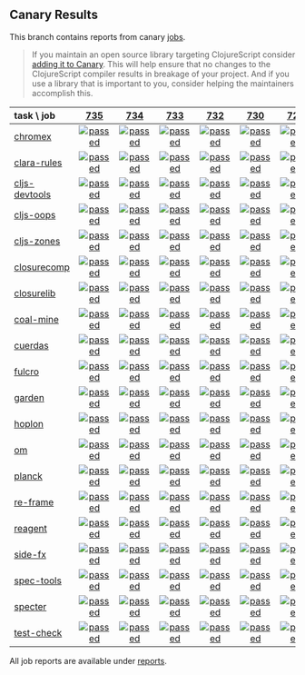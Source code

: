 ## Canary Results

This branch contains reports from canary [jobs](https://github.com/cljs-oss/canary/tree/jobs).

> If you maintain an open source library targeting ClojureScript consider [adding it to Canary](https://github.com/cljs-oss/canary/tree/master#how-to-participate). This will help ensure that no changes to the ClojureScript compiler results in breakage of your project. And if you use a library that is important to you, consider helping the maintainers accomplish this.

[//]: # (begin_overview_table)

| task \ job | <a href="reports/2018/12/19/job-000735-1.10.492-6ccb629" title="job #735 finished on 2018-12-19">735</a> | <a href="reports/2018/12/18/job-000734-1.10.492-6ccb629" title="job #734 finished on 2018-12-18">734</a> | <a href="reports/2018/12/17/job-000733-1.10.492-6ccb629" title="job #733 finished on 2018-12-17">733</a> | <a href="reports/2018/12/16/job-000732-1.10.492-6ccb629" title="job #732 finished on 2018-12-16">732</a> | <a href="reports/2018/12/15/job-000730-1.10.492-6ccb629" title="job #730 finished on 2018-12-15">730</a> | <a href="reports/2018/12/15/job-000729-1.10.492-6ccb629" title="job #729 finished on 2018-12-15">729</a> | <a href="reports/2018/12/14/job-000728-1.10.488-d6f8896" title="job #728 finished on 2018-12-14">728</a> | <a href="reports/2018/12/14/job-000727-1.10.488-d6f8896" title="job #727 finished on 2018-12-14">727</a> | <a href="reports/2018/12/13/job-000726-1.10.488-d6f8896" title="job #726 finished on 2018-12-13">726</a> | <a href="reports/2018/12/13/job-000725-1.10.488-d6f8896" title="job #725 finished on 2018-12-13">725</a> |
| :--- | :---: | :---: | :---: | :---: | :---: | :---: | :---: | :---: | :---: | :---: |
| [chromex](https://github.com/binaryage/chromex) | <a href="reports/2018/12/19/job-000735-1.10.492-6ccb629#-chromex"><img title="passed" src="http://box.binaryage.com/s-passed.svg"><a> | <a href="reports/2018/12/18/job-000734-1.10.492-6ccb629#-chromex"><img title="passed" src="http://box.binaryage.com/s-passed.svg"><a> | <a href="reports/2018/12/17/job-000733-1.10.492-6ccb629#-chromex"><img title="passed" src="http://box.binaryage.com/s-passed.svg"><a> | <a href="reports/2018/12/16/job-000732-1.10.492-6ccb629#-chromex"><img title="passed" src="http://box.binaryage.com/s-passed.svg"><a> | <a href="reports/2018/12/15/job-000730-1.10.492-6ccb629#-chromex"><img title="passed" src="http://box.binaryage.com/s-passed.svg"><a> | <a href="reports/2018/12/15/job-000729-1.10.492-6ccb629#-chromex"><img title="passed" src="http://box.binaryage.com/s-passed.svg"><a> | <a href="reports/2018/12/14/job-000728-1.10.488-d6f8896#-chromex"><img title="passed" src="http://box.binaryage.com/s-passed.svg"><a> | <a href="reports/2018/12/14/job-000727-1.10.488-d6f8896#-chromex"><img title="passed" src="http://box.binaryage.com/s-passed.svg"><a> | <a href="reports/2018/12/13/job-000726-1.10.488-d6f8896#-chromex"><img title="passed" src="http://box.binaryage.com/s-passed.svg"><a> | <a href="reports/2018/12/13/job-000725-1.10.488-d6f8896#-chromex"><img title="passed" src="http://box.binaryage.com/s-passed.svg"><a> |
| [clara-rules](https://github.com/cerner/clara-rules) | <a href="reports/2018/12/19/job-000735-1.10.492-6ccb629#-clara-rules"><img title="passed" src="http://box.binaryage.com/s-passed.svg"><a> | <a href="reports/2018/12/18/job-000734-1.10.492-6ccb629#-clara-rules"><img title="passed" src="http://box.binaryage.com/s-passed.svg"><a> | <a href="reports/2018/12/17/job-000733-1.10.492-6ccb629#-clara-rules"><img title="passed" src="http://box.binaryage.com/s-passed.svg"><a> | <a href="reports/2018/12/16/job-000732-1.10.492-6ccb629#-clara-rules"><img title="passed" src="http://box.binaryage.com/s-passed.svg"><a> | <a href="reports/2018/12/15/job-000730-1.10.492-6ccb629#-clara-rules"><img title="passed" src="http://box.binaryage.com/s-passed.svg"><a> | <a href="reports/2018/12/15/job-000729-1.10.492-6ccb629#-clara-rules"><img title="passed" src="http://box.binaryage.com/s-passed.svg"><a> | <a href="reports/2018/12/14/job-000728-1.10.488-d6f8896#-clara-rules"><img title="passed" src="http://box.binaryage.com/s-passed.svg"><a> | <a href="reports/2018/12/14/job-000727-1.10.488-d6f8896#-clara-rules"><img title="passed" src="http://box.binaryage.com/s-passed.svg"><a> | <a href="reports/2018/12/13/job-000726-1.10.488-d6f8896#-clara-rules"><img title="passed" src="http://box.binaryage.com/s-passed.svg"><a> | <a href="reports/2018/12/13/job-000725-1.10.488-d6f8896#-clara-rules"><img title="passed" src="http://box.binaryage.com/s-passed.svg"><a> |
| [cljs-devtools](https://github.com/binaryage/cljs-devtools) | <a href="reports/2018/12/19/job-000735-1.10.492-6ccb629#-cljs-devtools"><img title="passed" src="http://box.binaryage.com/s-passed.svg"><a> | <a href="reports/2018/12/18/job-000734-1.10.492-6ccb629#-cljs-devtools"><img title="passed" src="http://box.binaryage.com/s-passed.svg"><a> | <a href="reports/2018/12/17/job-000733-1.10.492-6ccb629#-cljs-devtools"><img title="passed" src="http://box.binaryage.com/s-passed.svg"><a> | <a href="reports/2018/12/16/job-000732-1.10.492-6ccb629#-cljs-devtools"><img title="passed" src="http://box.binaryage.com/s-passed.svg"><a> | <a href="reports/2018/12/15/job-000730-1.10.492-6ccb629#-cljs-devtools"><img title="passed" src="http://box.binaryage.com/s-passed.svg"><a> | <a href="reports/2018/12/15/job-000729-1.10.492-6ccb629#-cljs-devtools"><img title="passed" src="http://box.binaryage.com/s-passed.svg"><a> | <a href="reports/2018/12/14/job-000728-1.10.488-d6f8896#-cljs-devtools"><img title="passed" src="http://box.binaryage.com/s-passed.svg"><a> | <a href="reports/2018/12/14/job-000727-1.10.488-d6f8896#-cljs-devtools"><img title="passed" src="http://box.binaryage.com/s-passed.svg"><a> | <a href="reports/2018/12/13/job-000726-1.10.488-d6f8896#-cljs-devtools"><img title="passed" src="http://box.binaryage.com/s-passed.svg"><a> | <a href="reports/2018/12/13/job-000725-1.10.488-d6f8896#-cljs-devtools"><img title="passed" src="http://box.binaryage.com/s-passed.svg"><a> |
| [cljs-oops](https://github.com/binaryage/cljs-oops) | <a href="reports/2018/12/19/job-000735-1.10.492-6ccb629#-cljs-oops"><img title="passed" src="http://box.binaryage.com/s-passed.svg"><a> | <a href="reports/2018/12/18/job-000734-1.10.492-6ccb629#-cljs-oops"><img title="passed" src="http://box.binaryage.com/s-passed.svg"><a> | <a href="reports/2018/12/17/job-000733-1.10.492-6ccb629#-cljs-oops"><img title="passed" src="http://box.binaryage.com/s-passed.svg"><a> | <a href="reports/2018/12/16/job-000732-1.10.492-6ccb629#-cljs-oops"><img title="passed" src="http://box.binaryage.com/s-passed.svg"><a> | <a href="reports/2018/12/15/job-000730-1.10.492-6ccb629#-cljs-oops"><img title="passed" src="http://box.binaryage.com/s-passed.svg"><a> | <a href="reports/2018/12/15/job-000729-1.10.492-6ccb629#-cljs-oops"><img title="passed" src="http://box.binaryage.com/s-passed.svg"><a> | <a href="reports/2018/12/14/job-000728-1.10.488-d6f8896#-cljs-oops"><img title="passed" src="http://box.binaryage.com/s-passed.svg"><a> | <a href="reports/2018/12/14/job-000727-1.10.488-d6f8896#-cljs-oops"><img title="passed" src="http://box.binaryage.com/s-passed.svg"><a> | <a href="reports/2018/12/13/job-000726-1.10.488-d6f8896#-cljs-oops"><img title="passed" src="http://box.binaryage.com/s-passed.svg"><a> | <a href="reports/2018/12/13/job-000725-1.10.488-d6f8896#-cljs-oops"><img title="passed" src="http://box.binaryage.com/s-passed.svg"><a> |
| [cljs-zones](https://github.com/binaryage/cljs-zones) | <a href="reports/2018/12/19/job-000735-1.10.492-6ccb629#-cljs-zones"><img title="passed" src="http://box.binaryage.com/s-passed.svg"><a> | <a href="reports/2018/12/18/job-000734-1.10.492-6ccb629#-cljs-zones"><img title="passed" src="http://box.binaryage.com/s-passed.svg"><a> | <a href="reports/2018/12/17/job-000733-1.10.492-6ccb629#-cljs-zones"><img title="passed" src="http://box.binaryage.com/s-passed.svg"><a> | <a href="reports/2018/12/16/job-000732-1.10.492-6ccb629#-cljs-zones"><img title="passed" src="http://box.binaryage.com/s-passed.svg"><a> | <a href="reports/2018/12/15/job-000730-1.10.492-6ccb629#-cljs-zones"><img title="passed" src="http://box.binaryage.com/s-passed.svg"><a> | <a href="reports/2018/12/15/job-000729-1.10.492-6ccb629#-cljs-zones"><img title="passed" src="http://box.binaryage.com/s-passed.svg"><a> | <a href="reports/2018/12/14/job-000728-1.10.488-d6f8896#-cljs-zones"><img title="passed" src="http://box.binaryage.com/s-passed.svg"><a> | <a href="reports/2018/12/14/job-000727-1.10.488-d6f8896#-cljs-zones"><img title="passed" src="http://box.binaryage.com/s-passed.svg"><a> | <a href="reports/2018/12/13/job-000726-1.10.488-d6f8896#-cljs-zones"><img title="passed" src="http://box.binaryage.com/s-passed.svg"><a> | <a href="reports/2018/12/13/job-000725-1.10.488-d6f8896#-cljs-zones"><img title="passed" src="http://box.binaryage.com/s-passed.svg"><a> |
| [closurecomp](https://github.com/mfikes/closurecomp) | <a href="reports/2018/12/19/job-000735-1.10.492-6ccb629#-closurecomp"><img title="passed" src="http://box.binaryage.com/s-passed.svg"><a> | <a href="reports/2018/12/18/job-000734-1.10.492-6ccb629#-closurecomp"><img title="passed" src="http://box.binaryage.com/s-passed.svg"><a> | <a href="reports/2018/12/17/job-000733-1.10.492-6ccb629#-closurecomp"><img title="passed" src="http://box.binaryage.com/s-passed.svg"><a> | <a href="reports/2018/12/16/job-000732-1.10.492-6ccb629#-closurecomp"><img title="passed" src="http://box.binaryage.com/s-passed.svg"><a> | <a href="reports/2018/12/15/job-000730-1.10.492-6ccb629#-closurecomp"><img title="passed" src="http://box.binaryage.com/s-passed.svg"><a> | <a href="reports/2018/12/15/job-000729-1.10.492-6ccb629#-closurecomp"><img title="passed" src="http://box.binaryage.com/s-passed.svg"><a> | <a href="reports/2018/12/14/job-000728-1.10.488-d6f8896#-closurecomp"><img title="passed" src="http://box.binaryage.com/s-passed.svg"><a> | <a href="reports/2018/12/14/job-000727-1.10.488-d6f8896#-closurecomp"><img title="passed" src="http://box.binaryage.com/s-passed.svg"><a> | <a href="reports/2018/12/13/job-000726-1.10.488-d6f8896#-closurecomp"><img title="passed" src="http://box.binaryage.com/s-passed.svg"><a> | <a href="reports/2018/12/13/job-000725-1.10.488-d6f8896#-closurecomp"><img title="passed" src="http://box.binaryage.com/s-passed.svg"><a> |
| [closurelib](https://github.com/mfikes/closurelib) | <a href="reports/2018/12/19/job-000735-1.10.492-6ccb629#-closurelib"><img title="passed" src="http://box.binaryage.com/s-passed.svg"><a> | <a href="reports/2018/12/18/job-000734-1.10.492-6ccb629#-closurelib"><img title="passed" src="http://box.binaryage.com/s-passed.svg"><a> | <a href="reports/2018/12/17/job-000733-1.10.492-6ccb629#-closurelib"><img title="passed" src="http://box.binaryage.com/s-passed.svg"><a> | <a href="reports/2018/12/16/job-000732-1.10.492-6ccb629#-closurelib"><img title="passed" src="http://box.binaryage.com/s-passed.svg"><a> | <a href="reports/2018/12/15/job-000730-1.10.492-6ccb629#-closurelib"><img title="passed" src="http://box.binaryage.com/s-passed.svg"><a> | <a href="reports/2018/12/15/job-000729-1.10.492-6ccb629#-closurelib"><img title="passed" src="http://box.binaryage.com/s-passed.svg"><a> | <a href="reports/2018/12/14/job-000728-1.10.488-d6f8896#-closurelib"><img title="passed" src="http://box.binaryage.com/s-passed.svg"><a> | <a href="reports/2018/12/14/job-000727-1.10.488-d6f8896#-closurelib"><img title="passed" src="http://box.binaryage.com/s-passed.svg"><a> | <a href="reports/2018/12/13/job-000726-1.10.488-d6f8896#-closurelib"><img title="passed" src="http://box.binaryage.com/s-passed.svg"><a> | <a href="reports/2018/12/13/job-000725-1.10.488-d6f8896#-closurelib"><img title="passed" src="http://box.binaryage.com/s-passed.svg"><a> |
| [coal-mine](https://github.com/mfikes/coal-mine) | <a href="reports/2018/12/19/job-000735-1.10.492-6ccb629#-coal-mine"><img title="passed" src="http://box.binaryage.com/s-passed.svg"><a> | <a href="reports/2018/12/18/job-000734-1.10.492-6ccb629#-coal-mine"><img title="passed" src="http://box.binaryage.com/s-passed.svg"><a> | <a href="reports/2018/12/17/job-000733-1.10.492-6ccb629#-coal-mine"><img title="passed" src="http://box.binaryage.com/s-passed.svg"><a> | <a href="reports/2018/12/16/job-000732-1.10.492-6ccb629#-coal-mine"><img title="passed" src="http://box.binaryage.com/s-passed.svg"><a> | <a href="reports/2018/12/15/job-000730-1.10.492-6ccb629#-coal-mine"><img title="passed" src="http://box.binaryage.com/s-passed.svg"><a> | <a href="reports/2018/12/15/job-000729-1.10.492-6ccb629#-coal-mine"><img title="passed" src="http://box.binaryage.com/s-passed.svg"><a> | <a href="reports/2018/12/14/job-000728-1.10.488-d6f8896#-coal-mine"><img title="passed" src="http://box.binaryage.com/s-passed.svg"><a> | <a href="reports/2018/12/14/job-000727-1.10.488-d6f8896#-coal-mine"><img title="passed" src="http://box.binaryage.com/s-passed.svg"><a> | <a href="reports/2018/12/13/job-000726-1.10.488-d6f8896#-coal-mine"><img title="failed" src="http://box.binaryage.com/s-failed.svg"><a> | <a href="reports/2018/12/13/job-000725-1.10.488-d6f8896#-coal-mine"><img title="passed" src="http://box.binaryage.com/s-passed.svg"><a> |
| [cuerdas](https://github.com/funcool/cuerdas) | <a href="reports/2018/12/19/job-000735-1.10.492-6ccb629#-cuerdas"><img title="passed" src="http://box.binaryage.com/s-passed.svg"><a> | <a href="reports/2018/12/18/job-000734-1.10.492-6ccb629#-cuerdas"><img title="passed" src="http://box.binaryage.com/s-passed.svg"><a> | <a href="reports/2018/12/17/job-000733-1.10.492-6ccb629#-cuerdas"><img title="passed" src="http://box.binaryage.com/s-passed.svg"><a> | <a href="reports/2018/12/16/job-000732-1.10.492-6ccb629#-cuerdas"><img title="passed" src="http://box.binaryage.com/s-passed.svg"><a> | <a href="reports/2018/12/15/job-000730-1.10.492-6ccb629#-cuerdas"><img title="passed" src="http://box.binaryage.com/s-passed.svg"><a> | <a href="reports/2018/12/15/job-000729-1.10.492-6ccb629#-cuerdas"><img title="passed" src="http://box.binaryage.com/s-passed.svg"><a> | <a href="reports/2018/12/14/job-000728-1.10.488-d6f8896#-cuerdas"><img title="passed" src="http://box.binaryage.com/s-passed.svg"><a> | <a href="reports/2018/12/14/job-000727-1.10.488-d6f8896#-cuerdas"><img title="passed" src="http://box.binaryage.com/s-passed.svg"><a> | <a href="reports/2018/12/13/job-000726-1.10.488-d6f8896#-cuerdas"><img title="passed" src="http://box.binaryage.com/s-passed.svg"><a> | <a href="reports/2018/12/13/job-000725-1.10.488-d6f8896#-cuerdas"><img title="passed" src="http://box.binaryage.com/s-passed.svg"><a> |
| [fulcro](https://github.com/fulcrologic/fulcro) | <a href="reports/2018/12/19/job-000735-1.10.492-6ccb629#-fulcro"><img title="passed" src="http://box.binaryage.com/s-passed.svg"><a> | <a href="reports/2018/12/18/job-000734-1.10.492-6ccb629#-fulcro"><img title="passed" src="http://box.binaryage.com/s-passed.svg"><a> | <a href="reports/2018/12/17/job-000733-1.10.492-6ccb629#-fulcro"><img title="passed" src="http://box.binaryage.com/s-passed.svg"><a> | <a href="reports/2018/12/16/job-000732-1.10.492-6ccb629#-fulcro"><img title="passed" src="http://box.binaryage.com/s-passed.svg"><a> | <a href="reports/2018/12/15/job-000730-1.10.492-6ccb629#-fulcro"><img title="passed" src="http://box.binaryage.com/s-passed.svg"><a> | <a href="reports/2018/12/15/job-000729-1.10.492-6ccb629#-fulcro"><img title="passed" src="http://box.binaryage.com/s-passed.svg"><a> | <a href="reports/2018/12/14/job-000728-1.10.488-d6f8896#-fulcro"><img title="passed" src="http://box.binaryage.com/s-passed.svg"><a> | <a href="reports/2018/12/14/job-000727-1.10.488-d6f8896#-fulcro"><img title="passed" src="http://box.binaryage.com/s-passed.svg"><a> | <a href="reports/2018/12/13/job-000726-1.10.488-d6f8896#-fulcro"><img title="passed" src="http://box.binaryage.com/s-passed.svg"><a> | <a href="reports/2018/12/13/job-000725-1.10.488-d6f8896#-fulcro"><img title="passed" src="http://box.binaryage.com/s-passed.svg"><a> |
| [garden](https://github.com/noprompt/garden) | <a href="reports/2018/12/19/job-000735-1.10.492-6ccb629#-garden"><img title="passed" src="http://box.binaryage.com/s-passed.svg"><a> | <a href="reports/2018/12/18/job-000734-1.10.492-6ccb629#-garden"><img title="passed" src="http://box.binaryage.com/s-passed.svg"><a> | <a href="reports/2018/12/17/job-000733-1.10.492-6ccb629#-garden"><img title="passed" src="http://box.binaryage.com/s-passed.svg"><a> | <a href="reports/2018/12/16/job-000732-1.10.492-6ccb629#-garden"><img title="passed" src="http://box.binaryage.com/s-passed.svg"><a> | <a href="reports/2018/12/15/job-000730-1.10.492-6ccb629#-garden"><img title="passed" src="http://box.binaryage.com/s-passed.svg"><a> | <a href="reports/2018/12/15/job-000729-1.10.492-6ccb629#-garden"><img title="passed" src="http://box.binaryage.com/s-passed.svg"><a> | <a href="reports/2018/12/14/job-000728-1.10.488-d6f8896#-garden"><img title="passed" src="http://box.binaryage.com/s-passed.svg"><a> | <a href="reports/2018/12/14/job-000727-1.10.488-d6f8896#-garden"><img title="passed" src="http://box.binaryage.com/s-passed.svg"><a> | <a href="reports/2018/12/13/job-000726-1.10.488-d6f8896#-garden"><img title="passed" src="http://box.binaryage.com/s-passed.svg"><a> | <a href="reports/2018/12/13/job-000725-1.10.488-d6f8896#-garden"><img title="passed" src="http://box.binaryage.com/s-passed.svg"><a> |
| [hoplon](https://github.com/hoplon/hoplon) | <a href="reports/2018/12/19/job-000735-1.10.492-6ccb629#-hoplon"><img title="passed" src="http://box.binaryage.com/s-passed.svg"><a> | <a href="reports/2018/12/18/job-000734-1.10.492-6ccb629#-hoplon"><img title="passed" src="http://box.binaryage.com/s-passed.svg"><a> | <a href="reports/2018/12/17/job-000733-1.10.492-6ccb629#-hoplon"><img title="passed" src="http://box.binaryage.com/s-passed.svg"><a> | <a href="reports/2018/12/16/job-000732-1.10.492-6ccb629#-hoplon"><img title="passed" src="http://box.binaryage.com/s-passed.svg"><a> | <a href="reports/2018/12/15/job-000730-1.10.492-6ccb629#-hoplon"><img title="passed" src="http://box.binaryage.com/s-passed.svg"><a> | <a href="reports/2018/12/15/job-000729-1.10.492-6ccb629#-hoplon"><img title="passed" src="http://box.binaryage.com/s-passed.svg"><a> | <a href="reports/2018/12/14/job-000728-1.10.488-d6f8896#-hoplon"><img title="passed" src="http://box.binaryage.com/s-passed.svg"><a> | <a href="reports/2018/12/14/job-000727-1.10.488-d6f8896#-hoplon"><img title="passed" src="http://box.binaryage.com/s-passed.svg"><a> | <a href="reports/2018/12/13/job-000726-1.10.488-d6f8896#-hoplon"><img title="passed" src="http://box.binaryage.com/s-passed.svg"><a> | <a href="reports/2018/12/13/job-000725-1.10.488-d6f8896#-hoplon"><img title="passed" src="http://box.binaryage.com/s-passed.svg"><a> |
| [om](https://github.com/omcljs/om) | <a href="reports/2018/12/19/job-000735-1.10.492-6ccb629#-om"><img title="passed" src="http://box.binaryage.com/s-passed.svg"><a> | <a href="reports/2018/12/18/job-000734-1.10.492-6ccb629#-om"><img title="passed" src="http://box.binaryage.com/s-passed.svg"><a> | <a href="reports/2018/12/17/job-000733-1.10.492-6ccb629#-om"><img title="passed" src="http://box.binaryage.com/s-passed.svg"><a> | <a href="reports/2018/12/16/job-000732-1.10.492-6ccb629#-om"><img title="passed" src="http://box.binaryage.com/s-passed.svg"><a> | <a href="reports/2018/12/15/job-000730-1.10.492-6ccb629#-om"><img title="passed" src="http://box.binaryage.com/s-passed.svg"><a> | <a href="reports/2018/12/15/job-000729-1.10.492-6ccb629#-om"><img title="passed" src="http://box.binaryage.com/s-passed.svg"><a> | <a href="reports/2018/12/14/job-000728-1.10.488-d6f8896#-om"><img title="passed" src="http://box.binaryage.com/s-passed.svg"><a> | <a href="reports/2018/12/14/job-000727-1.10.488-d6f8896#-om"><img title="passed" src="http://box.binaryage.com/s-passed.svg"><a> | <a href="reports/2018/12/13/job-000726-1.10.488-d6f8896#-om"><img title="passed" src="http://box.binaryage.com/s-passed.svg"><a> | <a href="reports/2018/12/13/job-000725-1.10.488-d6f8896#-om"><img title="passed" src="http://box.binaryage.com/s-passed.svg"><a> |
| [planck](https://github.com/planck-repl/planck) | <a href="reports/2018/12/19/job-000735-1.10.492-6ccb629#-planck"><img title="passed" src="http://box.binaryage.com/s-passed.svg"><a> | <a href="reports/2018/12/18/job-000734-1.10.492-6ccb629#-planck"><img title="passed" src="http://box.binaryage.com/s-passed.svg"><a> | <a href="reports/2018/12/17/job-000733-1.10.492-6ccb629#-planck"><img title="passed" src="http://box.binaryage.com/s-passed.svg"><a> | <a href="reports/2018/12/16/job-000732-1.10.492-6ccb629#-planck"><img title="passed" src="http://box.binaryage.com/s-passed.svg"><a> | <a href="reports/2018/12/15/job-000730-1.10.492-6ccb629#-planck"><img title="passed" src="http://box.binaryage.com/s-passed.svg"><a> | <a href="reports/2018/12/15/job-000729-1.10.492-6ccb629#-planck"><img title="passed" src="http://box.binaryage.com/s-passed.svg"><a> | <a href="reports/2018/12/14/job-000728-1.10.488-d6f8896#-planck"><img title="passed" src="http://box.binaryage.com/s-passed.svg"><a> | <a href="reports/2018/12/14/job-000727-1.10.488-d6f8896#-planck"><img title="passed" src="http://box.binaryage.com/s-passed.svg"><a> | <a href="reports/2018/12/13/job-000726-1.10.488-d6f8896#-planck"><img title="passed" src="http://box.binaryage.com/s-passed.svg"><a> | <a href="reports/2018/12/13/job-000725-1.10.488-d6f8896#-planck"><img title="passed" src="http://box.binaryage.com/s-passed.svg"><a> |
| [re-frame](https://github.com/Day8/re-frame) | <a href="reports/2018/12/19/job-000735-1.10.492-6ccb629#-re-frame"><img title="passed" src="http://box.binaryage.com/s-passed.svg"><a> | <a href="reports/2018/12/18/job-000734-1.10.492-6ccb629#-re-frame"><img title="passed" src="http://box.binaryage.com/s-passed.svg"><a> | <a href="reports/2018/12/17/job-000733-1.10.492-6ccb629#-re-frame"><img title="passed" src="http://box.binaryage.com/s-passed.svg"><a> | <a href="reports/2018/12/16/job-000732-1.10.492-6ccb629#-re-frame"><img title="passed" src="http://box.binaryage.com/s-passed.svg"><a> | <a href="reports/2018/12/15/job-000730-1.10.492-6ccb629#-re-frame"><img title="passed" src="http://box.binaryage.com/s-passed.svg"><a> | <a href="reports/2018/12/15/job-000729-1.10.492-6ccb629#-re-frame"><img title="passed" src="http://box.binaryage.com/s-passed.svg"><a> | <a href="reports/2018/12/14/job-000728-1.10.488-d6f8896#-re-frame"><img title="passed" src="http://box.binaryage.com/s-passed.svg"><a> | <a href="reports/2018/12/14/job-000727-1.10.488-d6f8896#-re-frame"><img title="passed" src="http://box.binaryage.com/s-passed.svg"><a> | <a href="reports/2018/12/13/job-000726-1.10.488-d6f8896#-re-frame"><img title="passed" src="http://box.binaryage.com/s-passed.svg"><a> | <a href="reports/2018/12/13/job-000725-1.10.488-d6f8896#-re-frame"><img title="passed" src="http://box.binaryage.com/s-passed.svg"><a> |
| [reagent](https://github.com/reagent-project/reagent) | <a href="reports/2018/12/19/job-000735-1.10.492-6ccb629#-reagent"><img title="passed" src="http://box.binaryage.com/s-passed.svg"><a> | <a href="reports/2018/12/18/job-000734-1.10.492-6ccb629#-reagent"><img title="passed" src="http://box.binaryage.com/s-passed.svg"><a> | <a href="reports/2018/12/17/job-000733-1.10.492-6ccb629#-reagent"><img title="passed" src="http://box.binaryage.com/s-passed.svg"><a> | <a href="reports/2018/12/16/job-000732-1.10.492-6ccb629#-reagent"><img title="passed" src="http://box.binaryage.com/s-passed.svg"><a> | <a href="reports/2018/12/15/job-000730-1.10.492-6ccb629#-reagent"><img title="passed" src="http://box.binaryage.com/s-passed.svg"><a> | <a href="reports/2018/12/15/job-000729-1.10.492-6ccb629#-reagent"><img title="passed" src="http://box.binaryage.com/s-passed.svg"><a> | <a href="reports/2018/12/14/job-000728-1.10.488-d6f8896#-reagent"><img title="passed" src="http://box.binaryage.com/s-passed.svg"><a> | <a href="reports/2018/12/14/job-000727-1.10.488-d6f8896#-reagent"><img title="passed" src="http://box.binaryage.com/s-passed.svg"><a> | <a href="reports/2018/12/13/job-000726-1.10.488-d6f8896#-reagent"><img title="passed" src="http://box.binaryage.com/s-passed.svg"><a> | <a href="reports/2018/12/13/job-000725-1.10.488-d6f8896#-reagent"><img title="passed" src="http://box.binaryage.com/s-passed.svg"><a> |
| [side-fx](https://github.com/cljsrn/side-fx) | <a href="reports/2018/12/19/job-000735-1.10.492-6ccb629#-side-fx"><img title="passed" src="http://box.binaryage.com/s-passed.svg"><a> | <a href="reports/2018/12/18/job-000734-1.10.492-6ccb629#-side-fx"><img title="passed" src="http://box.binaryage.com/s-passed.svg"><a> | <a href="reports/2018/12/17/job-000733-1.10.492-6ccb629#-side-fx"><img title="passed" src="http://box.binaryage.com/s-passed.svg"><a> | <a href="reports/2018/12/16/job-000732-1.10.492-6ccb629#-side-fx"><img title="passed" src="http://box.binaryage.com/s-passed.svg"><a> | <a href="reports/2018/12/15/job-000730-1.10.492-6ccb629#-side-fx"><img title="passed" src="http://box.binaryage.com/s-passed.svg"><a> | <a href="reports/2018/12/15/job-000729-1.10.492-6ccb629#-side-fx"><img title="passed" src="http://box.binaryage.com/s-passed.svg"><a> | <a href="reports/2018/12/14/job-000728-1.10.488-d6f8896#-side-fx"><img title="passed" src="http://box.binaryage.com/s-passed.svg"><a> | <a href="reports/2018/12/14/job-000727-1.10.488-d6f8896#-side-fx"><img title="passed" src="http://box.binaryage.com/s-passed.svg"><a> | <a href="reports/2018/12/13/job-000726-1.10.488-d6f8896#-side-fx"><img title="passed" src="http://box.binaryage.com/s-passed.svg"><a> | <a href="reports/2018/12/13/job-000725-1.10.488-d6f8896#-side-fx"><img title="passed" src="http://box.binaryage.com/s-passed.svg"><a> |
| [spec-tools](https://github.com/metosin/spec-tools) | <a href="reports/2018/12/19/job-000735-1.10.492-6ccb629#-spec-tools"><img title="passed" src="http://box.binaryage.com/s-passed.svg"><a> | <a href="reports/2018/12/18/job-000734-1.10.492-6ccb629#-spec-tools"><img title="passed" src="http://box.binaryage.com/s-passed.svg"><a> | <a href="reports/2018/12/17/job-000733-1.10.492-6ccb629#-spec-tools"><img title="passed" src="http://box.binaryage.com/s-passed.svg"><a> | <a href="reports/2018/12/16/job-000732-1.10.492-6ccb629#-spec-tools"><img title="passed" src="http://box.binaryage.com/s-passed.svg"><a> | <a href="reports/2018/12/15/job-000730-1.10.492-6ccb629#-spec-tools"><img title="passed" src="http://box.binaryage.com/s-passed.svg"><a> | <a href="reports/2018/12/15/job-000729-1.10.492-6ccb629#-spec-tools"><img title="passed" src="http://box.binaryage.com/s-passed.svg"><a> | <a href="reports/2018/12/14/job-000728-1.10.488-d6f8896#-spec-tools"><img title="passed" src="http://box.binaryage.com/s-passed.svg"><a> | <a href="reports/2018/12/14/job-000727-1.10.488-d6f8896#-spec-tools"><img title="passed" src="http://box.binaryage.com/s-passed.svg"><a> | <a href="reports/2018/12/13/job-000726-1.10.488-d6f8896#-spec-tools"><img title="passed" src="http://box.binaryage.com/s-passed.svg"><a> | <a href="reports/2018/12/13/job-000725-1.10.488-d6f8896#-spec-tools"><img title="passed" src="http://box.binaryage.com/s-passed.svg"><a> |
| [specter](https://github.com/nathanmarz/specter) | <a href="reports/2018/12/19/job-000735-1.10.492-6ccb629#-specter"><img title="passed" src="http://box.binaryage.com/s-passed.svg"><a> | <a href="reports/2018/12/18/job-000734-1.10.492-6ccb629#-specter"><img title="passed" src="http://box.binaryage.com/s-passed.svg"><a> | <a href="reports/2018/12/17/job-000733-1.10.492-6ccb629#-specter"><img title="passed" src="http://box.binaryage.com/s-passed.svg"><a> | <a href="reports/2018/12/16/job-000732-1.10.492-6ccb629#-specter"><img title="passed" src="http://box.binaryage.com/s-passed.svg"><a> | <a href="reports/2018/12/15/job-000730-1.10.492-6ccb629#-specter"><img title="passed" src="http://box.binaryage.com/s-passed.svg"><a> | <a href="reports/2018/12/15/job-000729-1.10.492-6ccb629#-specter"><img title="passed" src="http://box.binaryage.com/s-passed.svg"><a> | <a href="reports/2018/12/14/job-000728-1.10.488-d6f8896#-specter"><img title="passed" src="http://box.binaryage.com/s-passed.svg"><a> | <a href="reports/2018/12/14/job-000727-1.10.488-d6f8896#-specter"><img title="passed" src="http://box.binaryage.com/s-passed.svg"><a> | <a href="reports/2018/12/13/job-000726-1.10.488-d6f8896#-specter"><img title="passed" src="http://box.binaryage.com/s-passed.svg"><a> | <a href="reports/2018/12/13/job-000725-1.10.488-d6f8896#-specter"><img title="passed" src="http://box.binaryage.com/s-passed.svg"><a> |
| [test-check](https://github.com/clojure/test.check) | <a href="reports/2018/12/19/job-000735-1.10.492-6ccb629#-test-check"><img title="passed" src="http://box.binaryage.com/s-passed.svg"><a> | <a href="reports/2018/12/18/job-000734-1.10.492-6ccb629#-test-check"><img title="passed" src="http://box.binaryage.com/s-passed.svg"><a> | <a href="reports/2018/12/17/job-000733-1.10.492-6ccb629#-test-check"><img title="passed" src="http://box.binaryage.com/s-passed.svg"><a> | <a href="reports/2018/12/16/job-000732-1.10.492-6ccb629#-test-check"><img title="passed" src="http://box.binaryage.com/s-passed.svg"><a> | <a href="reports/2018/12/15/job-000730-1.10.492-6ccb629#-test-check"><img title="passed" src="http://box.binaryage.com/s-passed.svg"><a> | <a href="reports/2018/12/15/job-000729-1.10.492-6ccb629#-test-check"><img title="passed" src="http://box.binaryage.com/s-passed.svg"><a> | <a href="reports/2018/12/14/job-000728-1.10.488-d6f8896#-test-check"><img title="passed" src="http://box.binaryage.com/s-passed.svg"><a> | <a href="reports/2018/12/14/job-000727-1.10.488-d6f8896#-test-check"><img title="passed" src="http://box.binaryage.com/s-passed.svg"><a> | <a href="reports/2018/12/13/job-000726-1.10.488-d6f8896#-test-check"><img title="passed" src="http://box.binaryage.com/s-passed.svg"><a> | <a href="reports/2018/12/13/job-000725-1.10.488-d6f8896#-test-check"><img title="passed" src="http://box.binaryage.com/s-passed.svg"><a> |

[//]: # (end_overview_table)

All job reports are available under [reports](reports).
